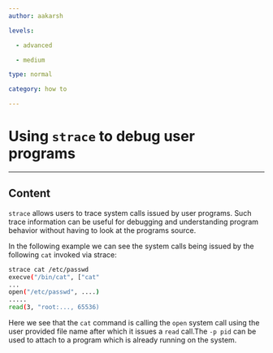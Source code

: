 ```yaml
---
author: aakarsh

levels:

  - advanced

  - medium

type: normal

category: how to

---
```

# Using `strace` to debug user programs

---
## Content

`strace` allows users to trace 
system calls issued by user programs.
Such trace information can be useful 
for debugging and understanding program behavior without having to look at the 
programs source.

In the following example we can see the system calls being issued by the following `cat` invoked via strace:

```bash
strace cat /etc/passwd
execve("/bin/cat", ["cat"
...
open("/etc/passwd", ....)
.....
read(3, "root:..., 65536)
```

Here we see that the `cat` command is calling the `open` system call using the user provided file name after which it issues a `read` call.The `-p pid` can be 
used to attach to a program which is already running on the system.
 
